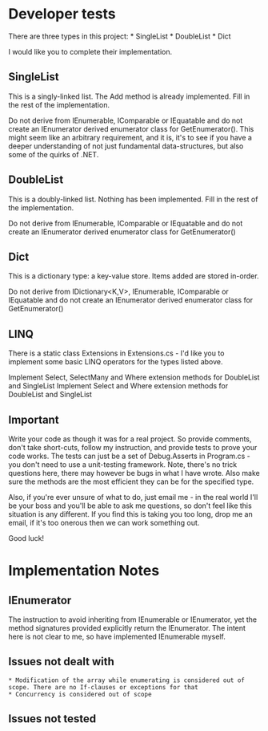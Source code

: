 ﻿# Developer tests


There are three types in this project:
	* SingleList
	* DoubleList
	* Dict

I would like you to complete their implementation.

## SingleList

This is a singly-linked list.  The Add method is already implemented.  Fill in 
the rest of the implementation.

Do not derive from IEnumerable<T>, IComparable<T> or IEquatable<T> and do not 
create an IEnumerator<T> derived enumerator class for GetEnumerator().  This
might seem like an arbitrary requirement, and it is, it's to see if you have 
a deeper understanding of not just fundamental data-structures, but also some
of the quirks of .NET.

## DoubleList

This is a doubly-linked list.  Nothing has been implemented.  Fill in 
the rest of the implementation.

Do not derive from IEnumerable<T>, IComparable<T> or IEquatable<T> and do not 
create an IEnumerator<T> derived enumerator class for GetEnumerator()


## Dict

This is a dictionary type: a key-value store.  Items added are stored in-order.

Do not derive from IDictionary<K,V>, IEnumerable<T>, IComparable<T> or IEquatable<T> 
and do not create an IEnumerator<T> derived enumerator class for GetEnumerator()


## LINQ

There is a static class Extensions in Extensions.cs - I'd like you to implement some 
basic LINQ operators for the types listed above.

Implement Select, SelectMany and Where extension methods for DoubleList and SingleList
Implement Select and Where extension methods for DoubleList and SingleList

## Important

Write your code as though it was for a real project.  So provide comments, don't take 
short-cuts, follow my instruction, and provide tests to prove your code works.  The 
tests can just be a set of Debug.Asserts in Program.cs - you don't need to use a 
unit-testing framework.  Note, there's no trick questions here, there may however be
bugs in what I have wrote.  Also make sure the methods are the most efficient they can
be for the specified type.

Also, if you're ever unsure of what to do, just email me - in the real world I'll be 
your boss and you'll be able to ask me questions, so don't feel like this situation 
is any different.  If you find this is taking you too long, drop me an email, if it's 
too onerous then we can work something out.

Good luck!

# Implementation Notes

## IEnumerator 
The instruction to avoid inheriting from IEnumerable<T> or IEnumerator, 
yet the method signatures provided explicitly return the IEnumerator. The intent here is not clear to me, 
so have implemented IEnumerable myself.  

## Issues not dealt with 
	* Modification of the array while enumerating is considered out of scope. There are no If-clauses or exceptions for that 
	* Concurrency is considered out of scope 

## Issues not tested

